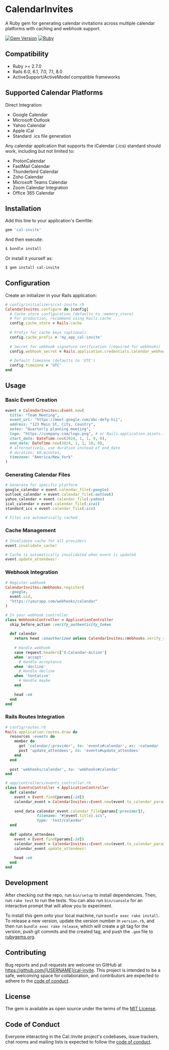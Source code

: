 # CalendarInvites

A Ruby gem for generating calendar invitations across multiple calendar platforms with caching and webhook support.

[![Gem Version](https://badge.fury.io/rb/cal-invite.svg)](https://badge.fury.io/rb/cal-invite)
[![Ruby](https://github.com/the-pew-inc/cal-invite/workflows/Ruby/badge.svg)](https://github.com/yourusername/cal-invite/actions)

## Compatibility

- Ruby >= 2.7.0
- Rails 6.0, 6.1, 7.0, 7.1, 8.0
- ActiveSupport/ActiveModel compatible frameworks

## Supported Calendar Platforms

Direct Integration:
- Google Calendar
- Microsoft Outlook
- Yahoo Calendar
- Apple iCal
- Standard .ics file generation

Any calendar application that supports the iCalendar (.ics) standard should work, including but not limited to:
- ProtonCalendar
- FastMail Calendar
- Thunderbird Calendar
- Zoho Calendar
- Microsoft Teams Calendar
- Zoom Calendar Integration
- Office 365 Calendar

## Installation

Add this line to your application's Gemfile:

```ruby
gem 'cal-invite'
```

And then execute:
```bash
$ bundle install
```

Or install it yourself as:
```bash
$ gem install cal-invite
```

## Configuration

Create an initializer in your Rails application:

```ruby
# config/initializers/cal-invite.rb
CalendarInvites.configure do |config|
  # Cache store configuration (defaults to :memory_store)
  # For production, recommend using Rails.cache
  config.cache_store = Rails.cache
  
  # Prefix for cache keys (optional)
  config.cache_prefix = 'my_app_cal-invite'
  
  # Secret for webhook signature verification (required for webhooks)
  config.webhook_secret = Rails.application.credentials.calendar_webhook_secret
  
  # Default timezone (defaults to 'UTC')
  config.timezone = 'UTC'
end
```

## Usage

### Basic Event Creation

```ruby
event = CalendarInvites::Event.new(
  title: "Team Meeting",
  event_url: "https://meet.google.com/abc-defg-hij",
  address: "123 Main St, City, Country",
  notes: "Quarterly planning meeting",
  logo: "https://company.com/logo.png", # or Rails.application.assets.find_asset('logo.png')
  start_date: DateTime.new(2024, 1, 1, 9, 0),
  end_date: DateTime.new(2024, 1, 1, 10, 0),
  # alternatively, use duration instead of end_date
  # duration: 60.minutes,
  timezone: "America/New_York"
)
```

### Generating Calendar Files

```ruby
# Generate for specific platform
google_calendar = event.calendar_file(:google)
outlook_calendar = event.calendar_file(:outlook)
yahoo_calendar = event.calendar_file(:yahoo)
ical_calendar = event.calendar_file(:ical)
standard_ics = event.calendar_file(:ics)

# Files are automatically cached
```

### Cache Management

```ruby
# Invalidate cache for all providers
event.invalidate_cache!

# Cache is automatically invalidated when event is updated
event.update_attendees!
```

### Webhook Integration

```ruby
# Register webhook
CalendarInvites::Webhooks.register(
  :google,
  event.uid,
  "https://yourapp.com/webhooks/calendar"
)

# In your webhook controller
class WebhooksController < ApplicationController
  skip_before_action :verify_authenticity_token
  
  def calendar
    return head :unauthorized unless CalendarInvites::Webhooks.verify_signature(request)
    
    # Handle webhook
    case request.headers['X-Calendar-Action']
    when 'accept'
      # Handle acceptance
    when 'decline'
      # Handle decline
    when 'tentative'
      # Handle maybe
    end
    
    head :ok
  end
end
```

### Rails Routes Integration

```ruby
# config/routes.rb
Rails.application.routes.draw do
  resources :events do
    member do
      get 'calendar/:provider', to: 'events#calendar', as: :calendar
      post 'update_attendees', to: 'events#update_attendees'
    end
  end
  
  post 'webhooks/calendar', to: 'webhooks#calendar'
end

# app/controllers/events_controller.rb
class EventsController < ApplicationController
  def calendar
    event = Event.find(params[:id])
    calendar_event = CalendarInvites::Event.new(event.to_calendar_params)
    
    send_data calendar_event.calendar_file(params[:provider]),
              filename: "#{event.title}.ics",
              type: 'text/calendar'
  end
  
  def update_attendees
    event = Event.find(params[:id])
    calendar_event = CalendarInvites::Event.new(event.to_calendar_params)
    calendar_event.update_attendees!
    
    head :ok
  end
end
```

## Development

After checking out the repo, run `bin/setup` to install dependencies. Then, run `rake test` to run the tests. You can also run `bin/console` for an interactive prompt that will allow you to experiment.

To install this gem onto your local machine, run `bundle exec rake install`. To release a new version, update the version number in `version.rb`, and then run `bundle exec rake release`, which will create a git tag for the version, push git commits and the created tag, and push the `.gem` file to [rubygems.org](https://rubygems.org).

## Contributing

Bug reports and pull requests are welcome on GitHub at https://github.com/[USERNAME]/cal-invite. This project is intended to be a safe, welcoming space for collaboration, and contributors are expected to adhere to the [code of conduct](https://github.com/[USERNAME]/cal-invite/blob/master/CODE_OF_CONDUCT.md).

## License

The gem is available as open source under the terms of the [MIT License](https://opensource.org/licenses/MIT).

## Code of Conduct

Everyone interacting in the Cal::Invite project's codebases, issue trackers, chat rooms and mailing lists is expected to follow the [code of conduct](https://github.com/[USERNAME]/cal-invite/blob/master/CODE_OF_CONDUCT.md).

